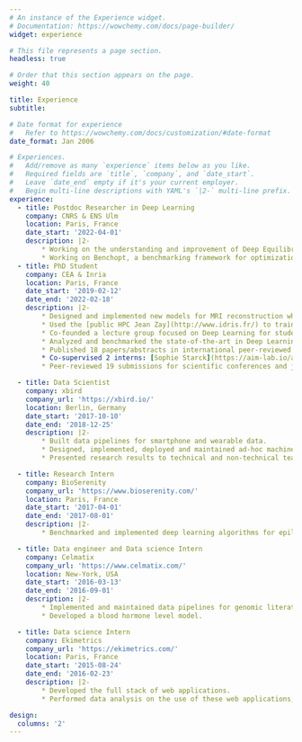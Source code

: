 ```yaml
---
# An instance of the Experience widget.
# Documentation: https://wowchemy.com/docs/page-builder/
widget: experience

# This file represents a page section.
headless: true

# Order that this section appears on the page.
weight: 40

title: Experience
subtitle:

# Date format for experience
#   Refer to https://wowchemy.com/docs/customization/#date-format
date_format: Jan 2006

# Experiences.
#   Add/remove as many `experience` items below as you like.
#   Required fields are `title`, `company`, and `date_start`.
#   Leave `date_end` empty if it's your current employer.
#   Begin multi-line descriptions with YAML's `|2-` multi-line prefix.
experience:
  - title: Postdoc Researcher in Deep Learning
    company: CNRS & ENS Ulm
    location: Paris, France
    date_start: '2022-04-01'
    description: |2-
        * Working on the understanding and improvement of Deep Equilibrium Models
        * Working on Benchopt, a benchmarking framework for optimization algorithms
  - title: PhD Student
    company: CEA & Inria
    location: Paris, France
    date_start: '2019-02-12'
    date_end: '2022-02-18'
    description: |2-
        * Designed and implemented new models for MRI reconstruction which allowed to me to secure the [**2nd spot in the fastMRI 2020 reconstruction challenge**](https://fastmri.org/leaderboards/challenge/) organized by Facebook and NYU. This was featured in 2 articles in the specialized press ([CEA mag'](https://www.cea.fr/presse/Pages/actualites-communiques/sante-sciences-du-vivant/innovations-technologiques-IRM.aspx) and [Contact](https://issuu.com/ska_telescope/docs/contact_7_-_ska_magazine__pages_)).
        * Used the [public HPC Jean Zay](http://www.idris.fr/) to train neural networks in a distributed fashion with up to 8 nodes totalling 32 GPUs while working on 1Tb of MRI data. Co-created a [user's collaborative documentation](https://jean-zay-doc.readthedocs.io/en/latest/).
        * Co-founded a lecture group focused on Deep Learning for students at NeuroSpin.
        * Analyzed and benchmarked the state-of-the-art in Deep Learning for MRI reconstruction.
        * Published 18 papers/abstracts in international peer-reviewed conferences/workshops/journals, among which **IEEE TMI** and **ICLR** (spotlight).
        * Co-supervised 2 interns: [Sophie Starck](https://aim-lab.io/author/sophie-starck/) on the topic of GANs for reconstruction, and [Kevin Michalewicz](https://kevinmichalewicz.com/) on the follow-up of my work on Learnlets.
        * Peer-reviewed 19 submissions for scientific conferences and journals.

  - title: Data Scientist
    company: xbird
    company_url: 'https://xbird.io/'
    location: Berlin, Germany
    date_start: '2017-10-10'
    date_end: '2018-12-25'
    description: |2-
        * Built data pipelines for smartphone and wearable data.
        * Designed, implemented, deployed and maintained ad-hoc machine learning models for human activity detection.
        * Presented research results to technical and non-technical teams.

  - title: Research Intern
    company: BioSerenity
    company_url: 'https://www.bioserenity.com/'
    location: Paris, France
    date_start: '2017-04-01'
    date_end: '2017-08-01'
    description: |2-
        * Benchmarked and implemented deep learning algorithms for epilepsy detection in EEG signals.

  - title: Data engineer and Data science Intern
    company: Celmatix
    company_url: 'https://www.celmatix.com/'
    location: New-York, USA
    date_start: '2016-03-13'
    date_end: '2016-09-01'
    description: |2-
        * Implemented and maintained data pipelines for genomic literature meta-analysis.
        * Developed a blood hormone level model.

  - title: Data science Intern
    company: Ekimetrics
    company_url: 'https://ekimetrics.com/'
    location: Paris, France
    date_start: '2015-08-24'
    date_end: '2016-02-23'
    description: |2-
        * Developed the full stack of web applications.
        * Performed data analysis on the use of these web applications, as well as on social media data.

design:
  columns: '2'
---
```

